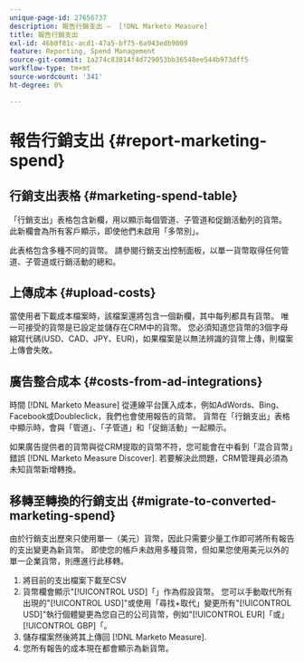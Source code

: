 ```yaml
---
unique-page-id: 27656737
description: 報告行銷支出 —  [!DNL Marketo Measure]
title: 報告行銷支出
exl-id: 46b0f81c-acd1-47a5-bf75-6a943edb9009
feature: Reporting, Spend Management
source-git-commit: 1a274c83814f4d729053bb36548ee544b973dff5
workflow-type: tm+mt
source-wordcount: '341'
ht-degree: 0%

---
```


# 報告行銷支出 {#report-marketing-spend}

## 行銷支出表格 {#marketing-spend-table}

「行銷支出」表格包含新欄，用以顯示每個管道、子管道和促銷活動列的貨幣。 此新欄會為所有客戶顯示，即使他們未啟用「多幣別」。

此表格包含多種不同的貨幣。 請參閱行銷支出控制面板，以單一貨幣取得任何管道、子管道或行銷活動的總和。

## 上傳成本 {#upload-costs}

當使用者下載成本檔案時，該檔案還將包含一個新欄，其中每列都具有貨幣。 唯一可接受的貨幣是已設定並儲存在CRM中的貨幣。 您必須知道您貨幣的3個字母縮寫代碼(USD、CAD、JPY、EUR)，如果檔案是以無法辨識的貨幣上傳，則檔案上傳會失敗。

## 廣告整合成本 {#costs-from-ad-integrations}

時間 [!DNL Marketo Measure] 從連線平台匯入成本，例如AdWords、Bing、Facebook或Doubleclick，我們也會使用報告的貨幣。 貨幣在「行銷支出」表格中顯示時，會與「管道」、「子管道」和「促銷活動」一起顯示。

如果廣告提供者的貨幣與從CRM提取的貨幣不符，您可能會在中看到「混合貨幣」錯誤 [!DNL Marketo Measure Discover]. 若要解決此問題，CRM管理員必須為未知貨幣新增轉換。

## 移轉至轉換的行銷支出 {#migrate-to-converted-marketing-spend}

由於行銷支出歷來只使用單一（美元）貨幣，因此只需要少量工作即可將所有報告的支出變更為新貨幣。 即使您的帳戶未啟用多種貨幣，但如果您使用美元以外的單一企業貨幣，則應進行此移轉。

1. 將目前的支出檔案下載至CSV
1. 貨幣欄會顯示&quot;[!UICONTROL USD]「」作為假設貨幣。 您可以手動取代所有出現的&quot;[!UICONTROL USD]&quot;或使用「尋找+取代」變更所有&quot;[!UICONTROL USD]&quot;執行個體變更為您自己的公司貨幣，例如&quot;[!UICONTROL EUR]「或」[!UICONTROL GBP]「。
1. 儲存檔案然後將其上傳回 [!DNL Marketo Measure].
1. 您所有報告的成本現在都會顯示為新貨幣。

